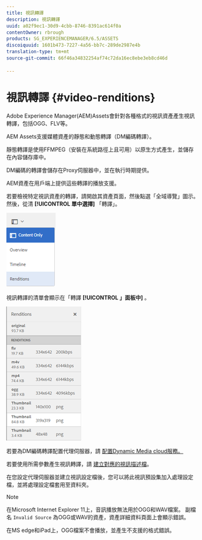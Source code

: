 ```yaml
---
title: 視訊轉譯
description: 視訊轉譯
uuid: a02f9ec1-30d9-4cbb-8746-8391ac614f0a
contentOwner: rbrough
products: SG_EXPERIENCEMANAGER/6.5/ASSETS
discoiquuid: 1601b473-7227-4a56-bb7c-289de2987e4b
translation-type: tm+mt
source-git-commit: 66f46a34832254af74c72da16ec8ebe3eb8cd46d

---
```



# 視訊轉譯 {#video-renditions}

Adobe Experience Manager(AEM)Assets會針對各種格式的視訊資產產生視訊轉譯，包括OGG、FLV等。

AEM Assets支援媒體資產的靜態和動態轉譯（DM編碼轉譯）。

靜態轉譯是使用FFMPEG（安裝在系統路徑上且可用）以原生方式產生，並儲存在內容儲存庫中。

DM編碼的轉譯會儲存在Proxy伺服器中，並在執行時期提供。

AEM資產在用戶端上提供這些轉譯的播放支援。

若要檢視特定視訊資產的轉譯，請開啟其資產頁面，然後點選「全域導覽」圖示。 然後，從清 **[!UICONTROL 單中選擇]** 「轉譯」。

![chlimage_1-478](assets/chlimage_1-478.png)

視訊轉譯的清單會顯示在「轉譯 **[!UICONTROL 」面板中]** 。

![chlimage_1-479](assets/chlimage_1-479.png)

若要為DM編碼轉譯配置代理伺服器，請 [配置Dynamic Media cloud服務。](config-dynamic.md)

若要使用所需參數產生視訊轉譯，請 [建立對應的視訊描述檔](video-profiles.md)。

在您設定代理伺服器並建立視訊設定檔後，您可以將此視訊預設集加入處理設定檔，並將處理設定檔套用至資料夾。

>[!NOTE]
>
>在Microsoft Internet Explorer 11上，音訊播放無法用於OGG和WAV檔案。 副檔名 `Invalid Source` 為OGG或WAV的資產，資產詳細資料頁面上會顯示錯誤。
>
>在MS edge和iPad上，OGG檔案不會播放，並產生不支援的格式錯誤。
